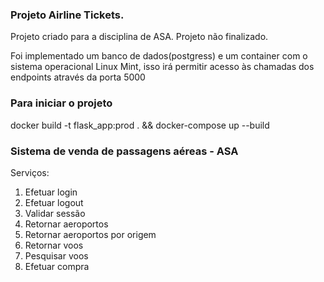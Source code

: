 ### Projeto Airline Tickets.

Projeto criado para a disciplina de ASA.
Projeto não finalizado.

Foi implementado um banco de dados(postgress) e um container com o sistema operacional Linux Mint, isso irá permitir acesso às chamadas dos endpoints através da porta 5000

### Para iniciar o projeto

docker build -t flask_app:prod . &&
docker-compose up --build

### Sistema de venda de passagens aéreas - ASA

Serviços: 
1. Efetuar login 
2. Efetuar logout
3. Validar sessão
4. Retornar aeroportos
5. Retornar aeroportos por origem
6. Retornar voos
7. Pesquisar voos
8. Efetuar compra


